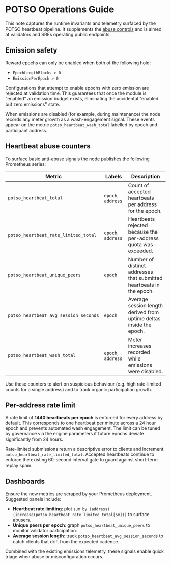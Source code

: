 # POTSO Operations Guide

This note captures the runtime invariants and telemetry surfaced by the POTSO
heartbeat pipeline. It supplements the [abuse controls](abuse-controls.md) and
is aimed at validators and SREs operating public endpoints.

## Emission safety

Reward epochs can only be enabled when both of the following hold:

- `EpochLengthBlocks > 0`
- `EmissionPerEpoch > 0`

Configurations that attempt to enable epochs with zero emission are rejected at
validation time. This guarantees that once the module is "enabled" an emission
budget exists, eliminating the accidental "enabled but zero emissions" state.

When emissions are disabled (for example, during maintenance) the node records
any meter growth as a wash-engagement signal. These events appear on the metric
`potso_heartbeat_wash_total` labelled by epoch and participant address.

## Heartbeat abuse counters

To surface basic anti-abuse signals the node publishes the following Prometheus
series:

| Metric | Labels | Description |
|--------|--------|-------------|
| `potso_heartbeat_total` | `epoch`, `address` | Count of accepted heartbeats per address for the epoch. |
| `potso_heartbeat_rate_limited_total` | `epoch`, `address` | Heartbeats rejected because the per-address quota was exceeded. |
| `potso_heartbeat_unique_peers` | `epoch` | Number of distinct addresses that submitted heartbeats in the epoch. |
| `potso_heartbeat_avg_session_seconds` | `epoch` | Average session length derived from uptime deltas inside the epoch. |
| `potso_heartbeat_wash_total` | `epoch`, `address` | Meter increases recorded while emissions were disabled. |

Use these counters to alert on suspicious behaviour (e.g. high rate-limited
counts for a single address) and to track organic participation growth.

## Per-address rate limit

A rate limit of **1440 heartbeats per epoch** is enforced for every address by
default. This corresponds to one heartbeat per minute across a 24 hour epoch and
prevents automated wash engagement. The limit can be tuned by governance via the
engine parameters if future epochs deviate significantly from 24 hours.

Rate-limited submissions return a descriptive error to clients and increment
`potso_heartbeat_rate_limited_total`. Accepted heartbeats continue to enforce
the existing 60-second interval gate to guard against short-term replay spam.

## Dashboards

Ensure the new metrics are scraped by your Prometheus deployment. Suggested
panels include:

- **Heartbeat rate limiting**: plot `sum by (address) (increase(potso_heartbeat_rate_limited_total[5m]))` to surface abusers.
- **Unique peers per epoch**: graph `potso_heartbeat_unique_peers` to monitor
  validator participation.
- **Average session length**: track `potso_heartbeat_avg_session_seconds` to
  catch clients that drift from the expected cadence.

Combined with the existing emissions telemetry, these signals enable quick
triage when abuse or misconfiguration occurs.
